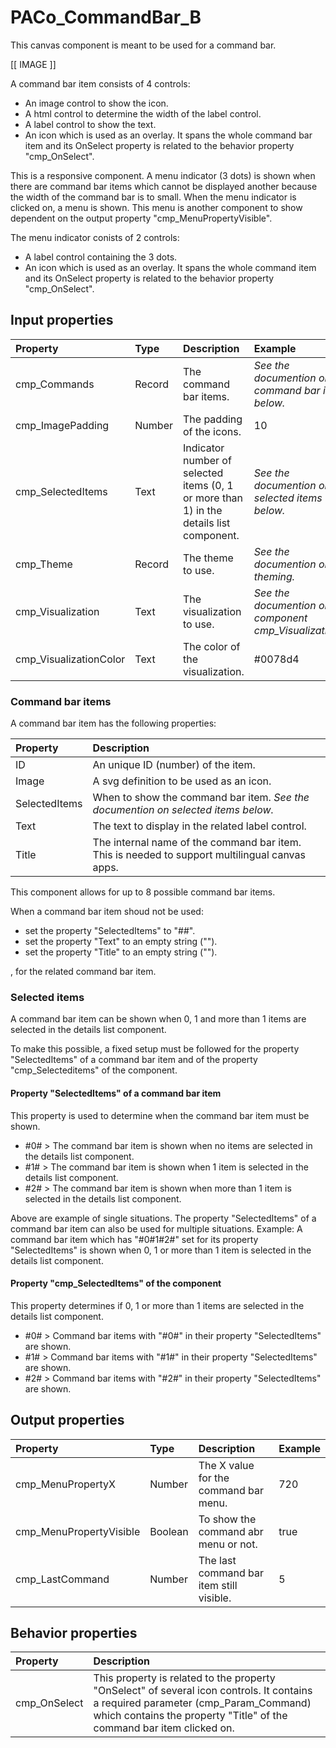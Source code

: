 # PACo_CommandBar_B

This canvas component is meant to be used for a command bar.

[[ IMAGE ]]

A command bar item consists of 4 controls:
* An image control to show the icon.
* A html control to determine the width of the label control.
* A label control to show the text.
* An icon which is used as an overlay. It spans the whole command bar item and its OnSelect property is related to the behavior property "cmp_OnSelect".

This is a responsive component. A menu indicator (3 dots) is shown when there are command bar items which cannot be displayed another because the width of the command bar is to small. When the menu indicator is clicked on, a menu is shown. This menu is another component to show dependent on the output property "cmp_MenuPropertyVisible".

The menu indicator conists of 2 controls:
* A label control containing the 3 dots.
* An icon which is used as an overlay. It spans the whole command item and its OnSelect property is related to the behavior property "cmp_OnSelect".

## **Input properties**

| Property | Type | Description | Example |
| :--- | :--- | :--- | :--- |
| cmp_Commands | Record | The command bar items. | *See the documention on command bar items below.* |
| cmp_ImagePadding | Number | The padding of the icons. | 10 |
| cmp_SelectedItems | Text | Indicator number of selected items (0, 1 or more than 1) in the details list component. | *See the documention on selected items below.* |
| cmp_Theme | Record | The theme to use. | *See the documention on theming.* |
| cmp_Visualization | Text | The visualization to use. | *See the documention on the component cmp_Visualization_A.* |
| cmp_VisualizationColor | Text | The color of the visualization. | #0078d4 |

### Command bar items
A command bar item has the following properties:

| Property | Description |
| :--- | :--- |
| ID | An unique ID (number) of the item. |
| Image | A svg definition to be used as an icon. |
| SelectedItems | When to show the command bar item. *See the documention on selected items below.* |
| Text | The text to display in the related label control. |
| Title | The internal name of the command bar item. This is needed to support multilingual canvas apps. |

This component allows for up to 8 possible command bar items.

When a command bar item shoud not be used:

- set the property "SelectedItems" to "##".
- set the property "Text" to an empty string ("").
- set the property "Title" to an empty string ("").

, for the related command bar item.

### Selected items
A command bar item can be shown when 0, 1 and more than 1 items are selected in the details list component.

To make this possible, a fixed setup must be followed for the property "SelectedItems" of a command bar item and of the property "cmp_Selecteditems" of the component.

#### Property "SelectedItems" of a command bar item

This property is used to determine when the command bar item must be shown.

- #0# > The command bar item is shown when no items are selected in the details list component.
- #1# > The command bar item is shown when 1 item is selected in the details list component.
- #2# > The command bar item is shown when more than 1 item is selected in the details list component.

Above are example of single situations. The property "SelectedItems" of a command bar item can also be used for multiple situations. Example: A command bar item which has "#0#1#2#" set for its property "SelectedItems" is shown when 0, 1 or more than 1 item is selected in the details list component.

#### Property "cmp_SelectedItems" of the component

This property determines if 0, 1 or more than 1 items are selected in the details list component.

- #0# > Command bar items with "#0#" in their property "SelectedItems" are shown.
- #1# > Command bar items with "#1#" in their property "SelectedItems" are shown.
- #2# > Command bar items with "#2#" in their property "SelectedItems" are shown.

## **Output properties**

| Property | Type | Description | Example |
| :--- | :--- | :--- | :--- |
| cmp_MenuPropertyX | Number | The X value for the command bar menu.  | 720 |
| cmp_MenuPropertyVisible | Boolean | To show the command abr menu or not. | true |
| cmp_LastCommand | Number | The last command bar item still visible. | 5 |

## **Behavior properties**

| Property | Description |
| :--- | :--- |
| cmp_OnSelect | This property is related to the property "OnSelect" of several icon controls. It contains a required parameter (cmp_Param_Command) which contains the property "Title" of the command bar item clicked on. |
